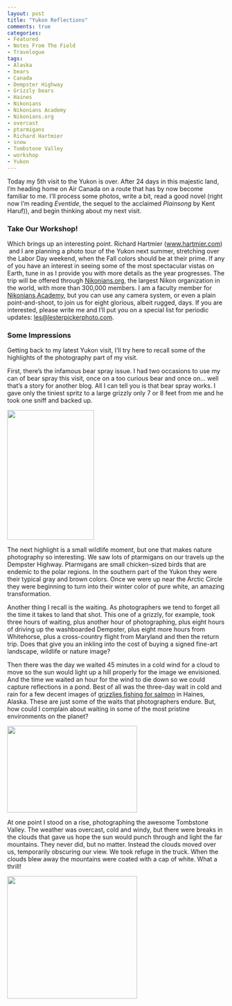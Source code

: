```yaml
---
layout: post
title: "Yukon Reflections"
comments: true
categories:
- Featured
- Notes From The Field
- Travelogue
tags:
- Alaska
- bears
- Canada
- Dempster Highway
- Grizzly bears
- Haines
- Nikonians
- Nikonians Academy
- Nikonians.org
- overcast
- ptarmigans
- Richard Hartmier
- snow
- Tombstone Valley
- workshop
- Yukon
---
```

Today my 5th visit to the Yukon is over. After 24 days in this majestic land, I’m heading home on Air Canada on a route that has by now become familiar to me. I’ll process some photos, write a bit, read a good novel (right now I’m reading <em>Eventide</em>, the sequel to the acclaimed <em>Plainsong</em> by Kent Haruf)), and begin thinking about my next visit.
<h3>Take Our Workshop!</h3>
Which brings up an interesting point. Richard Hartmier (<a href="http://www.hartmier.com">www.hartmier.com</a>)  and I are planning a photo tour of the Yukon next summer, stretching over the Labor Day weekend, when the Fall colors should be at their prime. If any of you have an interest in seeing some of the most spectacular vistas on Earth, tune in as I provide you with more details as the year progresses. The trip will be offered through <a href="http://www.Nikonians.org">Nikonians.org</a>, the largest Nikon organization in the world, with more than 300,000 members. I am a faculty member for <a href="http://www.nikoniansacademy.com">Nikonians Academy</a>, but you can use any camera system, or even a plain point-and-shoot, to join us for eight glorious, albeit rugged, days. If you are interested, please write me and I’ll put you on a special list for periodic updates: <a href="mailto:les@lesterpickerphoto.com">les@lesterpickerphoto.com</a>.
<h3>Some Impressions</h3>
Getting back to my latest Yukon visit, I’ll try here to recall some of the highlights of the photography part of my visit.

First, there’s the infamous bear spray issue. I had two occasions to use my can of bear spray this visit, once on a too curious bear and once on… well that’s a story for another blog. All I can tell you is that bear spray works. I gave only the tiniest spritz to a large grizzly only 7 or 8 feet from me and he took one sniff and backed up.

<a href="http://blog.lesterpickerphoto.com/wp-content/uploads/2011/09/LAP_5576.jpg"><img class="size-medium wp-image-1579" title="LAP_5576" src="http://blog.lesterpickerphoto.com/wp-content/uploads/2011/09/LAP_5576-200x300.jpg" alt="" width="200" height="300"></a>

The next highlight is a small wildlife moment, but one that makes nature photography so interesting. We saw lots of ptarmigans on our travels up the Dempster Highway. Ptarmigans are small chicken-sized birds that are endemic to the polar regions. In the southern part of the Yukon they were their typical gray and brown colors. Once we were up near the Arctic Circle they were beginning to turn into their winter color of pure white, an amazing transformation.

Another thing I recall is the waiting. As photographers we tend to forget all the time it takes to land that shot. This one of a grizzly, for example, took three hours of waiting, plus another hour of photographing, plus eight hours of driving up the washboarded Dempster, plus eight more hours from Whitehorse, plus a cross-country flight from Maryland and then the return trip. Does that give you an inkling into the cost of buying a signed fine-art landscape, wildlife or nature image?

Then there was the day we waited 45 minutes in a cold wind for a cloud to move so the sun would light up a hill properly for the image we envisioned. And the time we waited an hour for the wind to die down so we could capture reflections in a pond. Best of all was the three-day wait in cold and rain for a few decent images of <a href="http://blog.lesterpickerphoto.com/2011/08/28/the-bear-truth-and-other-musings/">grizzlies fishing for salmon</a> in Haines, Alaska. These are just some of the waits that photographers endure. But, how could I complain about waiting in some of the most pristine environments on the planet?

<a href="http://blog.lesterpickerphoto.com/wp-content/uploads/2011/09/LAP2336.jpg"><img class="size-medium wp-image-1580" title="_LAP2336" src="http://blog.lesterpickerphoto.com/wp-content/uploads/2011/09/LAP2336-300x200.jpg" alt="" width="300" height="200"></a>

At one point I stood on a rise, photographing the awesome Tombstone Valley. The weather was overcast, cold and windy, but there were breaks in the clouds that gave us hope the sun would punch through and light the far mountains. They never did, but no matter. Instead the clouds moved over us, temporarily obscuring our view. We took refuge in the truck. When the clouds blew away the mountains were coated with a cap of white. What a thrill!

<a href="http://blog.lesterpickerphoto.com/wp-content/uploads/2011/09/LAP1559-Panorama-Tombstone-1.jpg"><img class="size-medium wp-image-1581" title="_LAP1559 Panorama-Tombstone-1" src="http://blog.lesterpickerphoto.com/wp-content/uploads/2011/09/LAP1559-Panorama-Tombstone-1-300x283.jpg" alt="" width="300" height="283"></a>